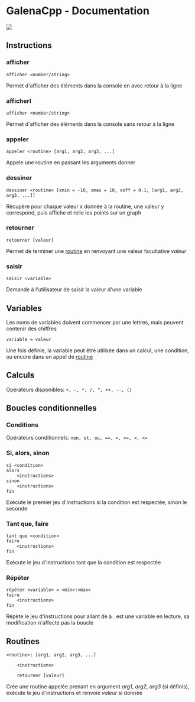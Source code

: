# GalenaCpp - Documentation

![](E:\Pictures\Image1.png)

## Instructions

### afficher

`afficher <number/string>`

Permet d'afficher des éléments dans la console en avec retour à la ligne

### afficherl

`afficher <number/string>`

Permet d'afficher des éléments dans la console sans retour à la ligne

### appeler

`appeler <routine> [arg1, arg2, arg3, ...]`

Appele une routine en passant les arguments donner

### dessiner

`dessiner <routine> [xmin = -10, xmax = 10, xoff = 0.1, [arg1, arg2, arg3, ...]]`

Récupère pour chaque valeur x donnée à la routine, une valeur y correspond, puis affiche et relie les points sur un graph

### retourner

`retourner [valeur]`

Permet de terminer une [routine](#routines) en renvoyant une valeur facultative *valeur*

### saisir

`saisir <variable>`

Demande à l'utilisateur de saisir la valeur d'une variable

## Variables

Les noms de variables doivent commencer par une lettres, mais peuvent contenir des chiffres

`variable = valeur`

Une fois définie, la variable peut être utilisée dans un calcul, une condition, ou encore dans un appel de [routine](#routines)

## Calculs

Opérateurs disponibles: `+, -, *, /, ^, ++, --, ()`

## Boucles conditionnelles

### Conditions

Opérateurs conditionnels: `non, et, ou, ==, >, >=, <, <=`

### Si, alors, sinon

```
si <condition>
alors
	<instructions>
sinon
	<instructions>
fin
```

Exécute le premier jeu d'instructions si la condition est respectée, sinon le seconde

### Tant que, faire

```
tant que <condition>
faire
	<instructions>
fin
```

Exécute le jeu d'instructions tant que la condition est respectée

### Répéter

```
répéter <variable> = <min>:<max>
faire
	<instructions>
fin
```

Répète le jeu d'instructions pour <variable> allant de <min> à <max>. <variable> est une variable en lecture, sa modification n'affecte pas la boucle

## Routines

```
<routine>: [arg1, arg2, arg3, ...]
	
	<instructions>
	
	retourner [valeur]
```

Crée une routine appelée <routine> prenant en argument *arg1*, *arg2*, *arg3* (si définis), exécute le jeu d'instructions et renvoie *valeur* si donnée